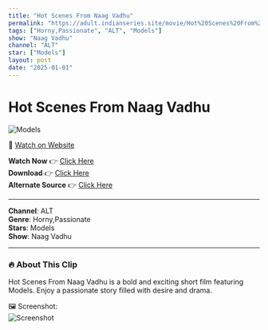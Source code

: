 ```yaml
---
title: "Hot Scenes From Naag Vadhu"
permalink: "https://adult.indianseries.site/movie/Hot%20Scenes%20From%20Naag%20Vadhu"
tags: ["Horny,Passionate", "ALT", "Models"]
show: "Naag Vadhu"
channel: "ALT"
star: ["Models"]
layout: post
date: "2025-01-01"
---
```


# Hot Scenes From Naag Vadhu

![Models](https://shorts.desisins.com/wp-content/uploads/2024/07/Naag-Vadhu-DesiSins.com_.jpg)

🔗 [Watch on Website](https://adult.indianseries.site/movie/Hot%20Scenes%20From%20Naag%20Vadhu)

**Watch Now** 👉 [Click Here](https://adult.indianseries.site/movie/Hot%20Scenes%20From%20Naag%20Vadhu)  
**Download** 👉 [Click Here](https://adult.indianseries.site/movie/Hot%20Scenes%20From%20Naag%20Vadhu)  
**Alternate Source** 👉 [Click Here](https://adult.indianseries.site/movie/Hot%20Scenes%20From%20Naag%20Vadhu)

---

**Channel**: ALT  
**Genre**: Horny,Passionate  
**Stars**: Models  
**Show**: Naag Vadhu

---

### 🔥 About This Clip

Hot Scenes From Naag Vadhu is a bold and exciting short film featuring Models. Enjoy a passionate story filled with desire and drama.
 
🖼️ Screenshot:  
![Screenshot](https://shorts.desisins.com/wp-content/uploads/2024/07/Naag-Vadhu-DesiSins.com_.jpg)
